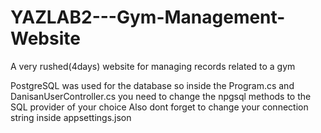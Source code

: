 # YAZLAB2---Gym-Management-Website
A very rushed(4days) website for managing records related to a gym

PostgreSQL was used for the database so inside the Program.cs and DanisanUserController.cs you need to change the npgsql methods to the SQL provider of your choice
Also dont forget to change your connection string inside appsettings.json
